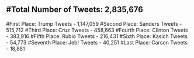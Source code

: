 #Total Number of Tweets: 2,835,676 
---
#First Place: Trump Tweets - 1,147,059
#Second Place: Sanders Tweets - 515,712
#Third Place: Cruz Tweets - 458,663
#Fourth Place: Clinton Tweets - 383,916
#Fifth Place: Rubio Tweets - 216,431
#Sixth Place: Kasich Tweets - 54,773
#Seventh Place: Jeb! Tweets - 40,251
#Last Place: Carson Tweets - 18,881
